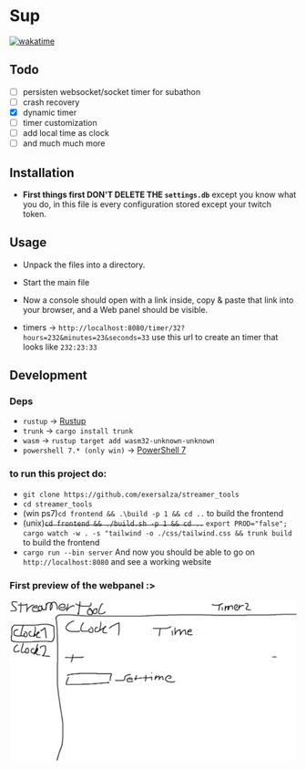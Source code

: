 # Sup
[![wakatime](https://wakatime.com/badge/user/e979c403-8c51-4e2a-8fac-8dea013f7b3b/project/018b6d19-9d0b-421e-ac58-deba931507be.svg)](https://wakatime.com/badge/user/e979c403-8c51-4e2a-8fac-8dea013f7b3b/project/018b6d19-9d0b-421e-ac58-deba931507be)

## Todo
- [ ] persisten websocket/socket timer for subathon
- [ ] crash recovery
- [x] dynamic timer
- [ ] timer customization
- [ ] add local time as clock
- [ ] and much much more

## Installation
- **First things first DON'T DELETE THE `settings.db`** except you know what you do, in this file is every configuration stored except your twitch token.


## Usage
- Unpack the files into a directory.
- Start the main file
- Now a console should open with a link inside, copy & paste that link into your browser, and a Web panel should be visible.

- timers -> `http://localhost:8080/timer/32?hours=232&minutes=23&seconds=33` use this url to create an timer that looks like `232:23:33`


## Development
### Deps
- `rustup` -> [Rustup](https://rustup.rs/)
- `trunk` -> `cargo install trunk`
- `wasm` -> `rustup target add wasm32-unknown-unknown`
- `powershell 7.* (only win)` -> [PowerShell 7](https://learn.microsoft.com/en-us/powershell/scripting/install/installing-powershell-on-windows?view=powershell-7.3) 

### to run this project do:

- `git clone https://github.com/exersalza/streamer_tools`
- `cd streamer_tools`
- (win ps7)`cd frontend && .\build -p 1 && cd ..`  to build the frontend
- (unix)~~`cd frontend && ./build.sh -p 1 && cd ..`~~ `export PROD="false"; cargo watch -w . -s "tailwind -o ./css/tailwind.css && trunk build` to build the frontend
- `cargo run --bin server`
And now you should be able to go on `http://localhost:8080` and see a working website


### First preview of the webpanel :>
![mockup.png](.assets%2Fmockup.png)
